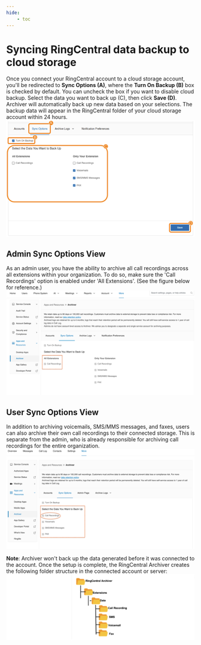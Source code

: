 ```yaml
---
hide:
    - toc
---
```


# Syncing RingCentral data backup to cloud storage

Once you connect your RingCentral account to a cloud storage account, you'll be redirected to **Sync Options (A)**, where the **Turn On Backup (B)** box is checked by default. You can uncheck the box if you want to disable cloud backup.
Select the data you want to back up (C), then click **Save (D)**. Archiver will automatically back up new data based on your selections. The backup data will appear in the RingCentral folder of your cloud storage account within 24 hours.
![Sync Options](./img/sync-options.png)

## Admin Sync Options View

As an admin user, you have the ability to archive all call recordings across all extensions within your organization. To do so, make sure the 'Call Recordings' option is enabled under 'All Extensions'. (See the figure below for reference.)
![Admin Sync Options](./img/admin-sync-options.png)

## User Sync Options View

In addition to archiving voicemails, SMS/MMS messages, and faxes, users can also archive their own call recordings to their connected storage. This is separate from the admin, who is already responsible for archiving call recordings for the entire organization.
![User Sync Options](./img/user-sync-options.png)

**Note**: Archiver won't back up the data generated before it was connected to the account.
Once the setup is complete, the RingCentral Archiver creates the following folder structure in the connected account or server:
![Folder Structure](./img/folder-structure.png)
